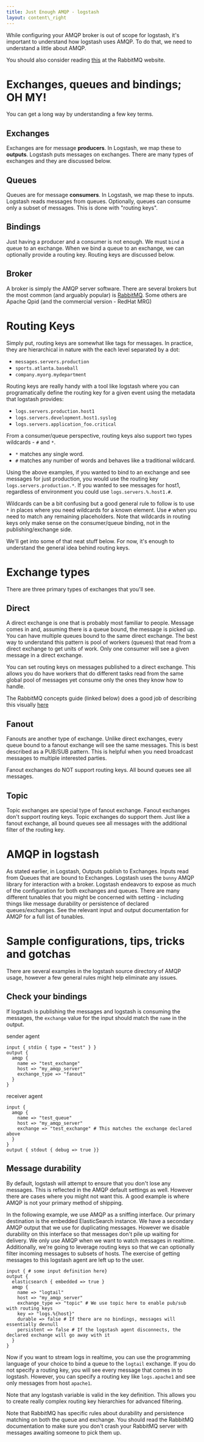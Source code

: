 ```yaml
---
title: Just Enough AMQP - logstash
layout: content\_right
---
```


While configuring your AMQP broker is out of scope for logstash, it's important to understand how
logstash uses AMQP. To do that, we need to understand a little about AMQP.

You should also consider reading [this](http://www.rabbitmq.com/tutorials/amqp-concepts.html) at the RabbitMQ website.

# Exchanges, queues and bindings; OH MY!
You can get a long way by understanding a few key terms.

## Exchanges
Exchanges are for message **producers**. In Logstash, we map these to **outputs**.
Logstash puts messages on exchanges.
There are many types of exchanges and they are discussed below.

## Queues
Queues are for message **consumers**. In Logstash, we map these to inputs.
Logstash reads messages from queues.
Optionally, queues can consume only a subset of messages. This is done with "routing keys".

## Bindings
Just having a producer and a consumer is not enough. We must `bind` a queue to an exchange.
When we bind a queue to an exchange, we can optionally provide a routing key.
Routing keys are discussed below.

## Broker
A broker is simply the AMQP server software. There are several brokers but the most common (and arguably popular) is [RabbitMQ](http://www.rabbitmq.com).
Some others are Apache Qpid (and the commercial version - RedHat MRG)

# Routing Keys
Simply put, routing keys are somewhat like tags for messages. In practice, they are hierarchical in nature
with the each level separated by a dot:

- `messages.servers.production`
- `sports.atlanta.baseball`
- `company.myorg.mydepartment`

Routing keys are really handy with a tool like logstash where you
can programatically define the routing key for a given event using the metadata that logstash provides:

- `logs.servers.production.host1`
- `logs.servers.development.host1.syslog`
- `logs.servers.application_foo.critical`

From a consumer/queue perspective, routing keys also support two types wildcards - `#` and `*`.

- `*` matches any single word.
- `#` matches any number of words and behaves like a traditional wildcard.

Using the above examples, if you wanted to bind to an exchange and see messages for just production,
you would use the routing key `logs.servers.production.*`. If you wanted to see messages for host1, regardless of environment
you could use `logs.servers.%.host1.#`.

Wildcards can be a bit confusing but a good general rule to follow is to use `*` in places where you need wildcards for a known element.
Use `#` when you need to match any remaining placeholders. Note that wildcards in routing keys only make sense on the consumer/queue binding,
not in the publishing/exchange side.

We'll get into some of that neat stuff below. For now, it's enough to understand the general idea behind routing keys.

# Exchange types
There are three primary types of exchanges that you'll see.

## Direct
A direct exchange is one that is probably most familiar to people. Message comes in and, assuming there is a queue bound, the message is picked up.
You can have multiple queues bound to the same direct exchange. The best way to understand this pattern is pool of workers (queues) that read from a
direct exchange to get units of work. Only one consumer will see a given message in a direct exchange.

You can set routing keys on messages published to a direct exchange. This allows you do have workers that do different tasks read from the same global
pool of messages yet consume only the ones they know how to handle.

The RabbitMQ concepts guide (linked below) does a good job of describing this visually [here](http://www.rabbitmq.com/img/tutorials/intro/exchange-direct.png)

## Fanout
Fanouts are another type of exchange. Unlike direct exchanges, every queue bound to a fanout exchange will see the same messages.
This is best described as a PUB/SUB pattern. This is helpful when you need broadcast messages to multiple interested parties.

Fanout exchanges do NOT support routing keys. All bound queues see all messages.

## Topic
Topic exchanges are special type of fanout exchange. Fanout exchanges don't support routing keys. Topic exchanges do support them.
Just like a fanout exchange, all bound queues see all messages with the additional filter of the routing key.

# AMQP in logstash
As stated earlier, in Logstash, Outputs publish to Exchanges. Inputs read from Queues that are bound to Exchanges.
Logstash uses the `bunny` AMQP library for interaction with a broker. Logstash endeavors to expose as much of the configuration for both exchanges and queues.
There are many different tunables that you might be concerned with setting - including things like message durability or persistence of declared queues/exchanges.
See the relevant input and output documentation for AMQP for a full list of tunables.

# Sample configurations, tips, tricks and gotchas
There are several examples in the logstash source directory of AMQP usage, however a few general rules might help eliminate any issues.

## Check your bindings
If logstash is publishing the messages and logstash is consuming the messages, the `exchange` value for the input should match the `name` in the output.

sender agent

```
input { stdin { type = "test" } }
output {
  amqp {
    name => "test_exchange"
    host => "my_amqp_server"
    exchange_type => "fanout"
  }
}
```

receiver agent

```
input {
  amqp {
    name => "test_queue"
    host => "my_amqp_server"
    exchange => "test_exchange" # This matches the exchange declared above
  }
}
output { stdout { debug => true }}
```

## Message durability
By default, logstash will attempt to ensure that you don't lose any messages. This is reflected in the AMQP default settings as well.
However there are cases where you might not want this. A good example is where AMQP is not your primary method of shipping.

In the following example, we use AMQP as a sniffing interface. Our primary destination is the embedded ElasticSearch instance. We have
a secondary AMQP output that we use for duplicating messages. However we disable durability on this interface so that messages
don't pile up waiting for delivery. We only use AMQP when we want to watch messages in realtime. Additionally, we're going to leverage
routing keys so that we can optionally filter incoming messages to subsets of hosts. The exercise of getting messages to this logstash
agent are left up to the user.

```
input { # some input definition here}
output {
  elasticsearch { embedded => true }
  amqp {
    name => "logtail"
    host => "my_amqp_server"
    exchange_type => "topic" # We use topic here to enable pub/sub with routing keys
    key => "logs.%{host}"
    durable => false # If there are no bindings, messages will essentially devnull
    persistent => false # If the logstash agent disconnects, the declared exchange will go away with it
  }
}
```

Now if you want to stream logs in realtime, you can use the programming language of your choice to bind a queue to the `logtail` exchange.
If you do not specify a routing key, you will see every message that comes in to logstash. However, you can specify a routing key like
`logs.apache1` and see only messages from host `apache1`.

Note that any logstash variable is valid in the key definition. This allows you to create really complex routing key hierarchies for advanced filtering.

Note that RabbitMQ has specific rules about durability and persistence matching on both the queue and exchange. You should read the RabbitMQ documentation
to make sure you don't crash your RabbitMQ server with messages awaiting someone to pick them up.
